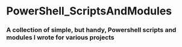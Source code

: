 # PowerShell_ScriptsAndModules
### A collection of simple, but handy, Powershell scripts and modules I wrote for various projects
